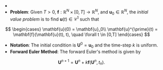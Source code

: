 -
- **Problem**: Given $T > 0$, $\mathbf{f} : \mathbb{R}^N \times [0, T] \rightarrow \mathbb{R}^N$, and $\mathbf{u}_0 \in \mathbb{R}^N$, the _initial value problem_ is to find $\mathbf{u}(t) \in \mathcal{C}^1$ such that

$$
\begin{cases}
  \mathbf{u}(0) = \mathbf{u}_0\\
  \mathbf{u}^{\prime}(t) = \mathbf{f}(\mathbf{u}(t), t), \quad \forall t \in [0,T]
\end{cases}
$$

- **Notation**: The initial condition is $\mathbf{U}^0 = \mathbf{u}_0$ and the time-step $k$ is uniform.
- **Forward Euler Method**: The forward Euler's method is given by

$$ \mathbf{U}^{n+1} = \mathbf{U}^n + k\mathbf{f}(\mathbf{U}^n, t_n). $$


